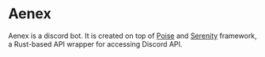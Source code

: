 # Aenex

Aenex is a discord bot. It is created on top of [Poise](https://github.com/serenity-rs/poise) and [Serenity](https://github.com/serenity-rs/serenity) framework, a Rust-based API wrapper for accessing Discord API.